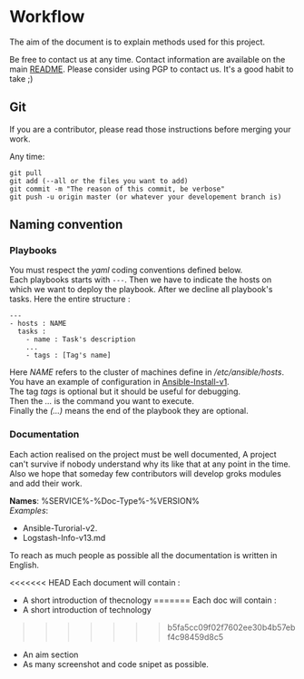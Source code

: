 # Workflow

The aim of the document is to explain methods used for this project.

Be free to contact us at any time. Contact information are available on the main [README](..//README.md).
Please consider using PGP to contact us. It's a good habit to take ;)




## Git
If you are a contributor, please read those instructions before merging your work.

Any time:
```
git pull  
git add (--all or the files you want to add)  
git commit -m "The reason of this commit, be verbose"
git push -u origin master (or whatever your developement branch is)
```

## Naming convention

### Playbooks

You must respect the *yaml* coding conventions defined below.  
Each playbooks starts with ```---```. Then we have to indicate the hosts on which we want to deploy the playbook. After we decline all playbook's tasks.
Here the entire structure :  
```
---
- hosts : NAME
  tasks :
    - name : Task's description
    ...
    - tags : [Tag's name]
```

Here *NAME* refers to the cluster of machines define in */etc/ansible/hosts*. You have an example of configuration in [Ansible-Install-v1](Ansible-Install-v1.md).  
The tag *tags* is optional but it should be useful for debugging.  
Then the *...* is the command you want to execute.  
Finally the *(...)* means the end of the playbook they are optional.

### Documentation

Each action realised on the project must be well documented, A project can't survive if nobody understand why its like that at any point in the time. Also we hope that someday few contributors will develop groks modules and add their work.

**Names**: %SERVICE%-%Doc-Type%-%VERSION%  
*Examples*:
- Ansible-Turorial-v2.
- Logstash-Info-v13.md

To reach as much people as possible all the documentation is written in English.

<<<<<<< HEAD
Each document will contain :
- A short introduction of thecnology
=======
Each doc will contain :
- A short introduction of technology
>>>>>>> b5fa5cc09f02f7602ee30b4b57ebf4c98459d8c5
- An aim section
- As many screenshot and code snipet as possible.
